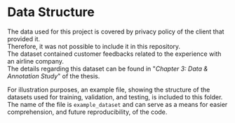 # Data Structure

The data used for this project is covered by privacy policy of the client that provided it.\
Therefore, it was not possible to include it in this repository.\
The dataset contained customer feedbacks related to the experience with an airline company.\
The details regarding this dataset can be found in "*Chapter 3: Data & Annotation Study*" of the thesis.


For illustration purposes, an example file, showing the structure of the datasets used for training, validation, and testing, is included to this folder.\
The name of the file is `example_dataset` and can serve as a means for easier comprehension, and future reproducibility, of the code.